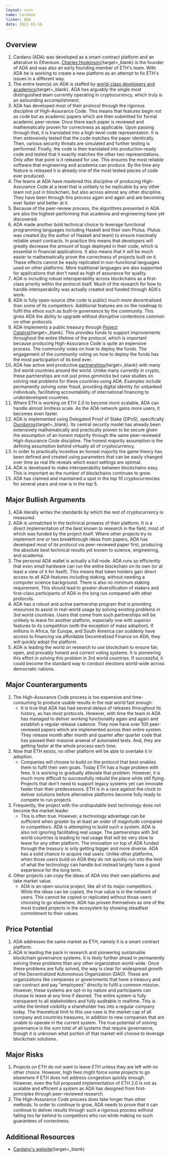 ```yaml
---
layout: coin
name: Cardano
ticker: ADA
date: 2021-03-16
---
```


## Overview

1. Cardano (ADA) was developed as a smart-contract platform and an alterative to Ethereum. [Charles Hoskinson](https://en.wikipedia.org/wiki/Charles_Hoskinson){target=\_blank} is the founder of ADA and was also an early founding member of ETH's team. With ADA he is working to create a new platform as an attempt to fix ETH's issues in a different way.
1. The entire team(s) on ADA is staffed by [world-class developers and academics](https://iohk.io/en/team/){target=\_blank}. ADA has arguably the single most distinguished team currently operating in cryptocurrency, which truly is an astounding accomplishment.
1. ADA has developed most of their protocol through the rigorous discipline of High-Assurance Code. This means that features begin not as code but as academic papers which are then submitted for formal academic peer review. Once there each paper is reviewed and mathematically proven for correctness as applicable. Upon passing through that, it is translated into a high-level code representation. It is then extensively tested that the code matches the paper identically. Then, various security threats are simulated and further testing is performed. Finally, the code is then translated into production-ready code and tested that it exactly matches the other two representations. Only after that point is it released for use. This ensures the most reliable software that engineering and academia can produce. By the time any feature is released it is already one of the most tested pieces of code ever produced.
1. The teams at ADA have mastered this discipline of producing High-Assurance Code at a level that is unlikely to be replicable by any other team not just in blockchain, but also across almost any other discipline. They have been through this process again and again and are becoming ever faster and better at it.
1. Because of the peer-review process, the algorithms presented in ADA are also the highest-performing that academia and engineering have yet discovered.
1. ADA made another bold technical choice to leverage functional programming languages including Haskell and their own Plutus. Plutus was created (by the author of Haskell and team) to ensure maximally reliable smart contracts. In practice this means that developers will greatly decrease the amount of bugs deployed in their code, which is essential in financial applications. It also means that it will be much easier to mathematically prove the correctness of projects built on it. These effects cannot be easily replicated in non-functional languages used on other platforms. More traditional languages are also supported for applications that don't need as high of assurance for quality.
1. ADA is including robust interoperability across blockchains as a first-class priority within the protocol itself. Much of the research for how to handle interoperability was actually created and funded through ADA's work.
1. ADA is fully open-source (the code is public) much more decentralized than some of its competitors. Additional features are on the roadmap to fulfil this ethos such as built-in governance by the community. This gives ADA the ability to upgrade without disruptive contentions common on other protocols.
1. ADA implements a public treasury through [Project Catalyst](https://iohk.io/en/blog/posts/2020/09/16/project-catalyst-introducing-our-first-public-fund-for-cardano-community-innovation/){target=\_blank}. This provides funds to support improvements throughout the entire lifetime of the protocol, which is important because producing High-Assurance Code is quite an expensive process. The community votes on how to deploy the funds. The engagement of the community voting on how to deploy the funds has the most participation of its kind ever.
1. ADA has active and productive [partnerships](https://www.publish0x.com/wordstock/full-list-of-cardano-ada-partnerships-and-collaborations-202-xpgvdj){target=\_blank} with many 3rd world countries around the world. Unlike many currently in crypto, these partnerships are not just press gimmicks but case studies on solving real problems for these countries using ADA. Examples include permanently solving voter fraud, providing digital identity for unbanked individuals, facilitating accountability of international financing to underdeveloped countries.
1. Where ETH is working on ETH 2.0 to become more scalable, ADA can handle almost limitless scale. As the ADA network gains more users, it becomes even faster.
1. ADA is implemented using Delegated Proof of Stake (DPoS), specifically [Ouroboros](https://cardano.org/ouroboros/){target=\_blank}. Its central security model has already been extensively mathematically and practically proven to be secure given the assumption of an honest majority through the same peer-reviewed High-Assurance Code discipline. The honest majority assumption is the defining assumption behind virtually all of cryptocurrency.
1. In order to practically incentive an honest majority the game theory has been defined and created using parameters that can be easily changed over time as real life reveals which exact settings are optimal.
1. ADA is developed to make interoperability between blockchains easy. This is important as the number of blockchains continues to grow.
1. ADA has claimed and maintained a spot in the top 10 cryptocurrencies for several years and now is in the top 5.

## Major Bullish Arguments

1. ADA literally writes the standards by which the rest of cryptocurrency is measured.
1. ADA is unmatched in the technical prowess of their platform. It is a direct implementation of the best known to research in the field, most of which was funded by the project itself. Where other projects try to implement one or two breakthrough ideas from papers, ADA has developed most of its protocol via peer-reviewed paper first, producing the absolute best technical results yet known to science, engineering, and academia.
1. The personal ADA wallet is actually a full node. ADA runs so efficiently that even small hardware can run the entire blockchain on its own (or at least a view of it for itself). This means that token holders gain direct access to all ADA features including staking, without needing a computer science background. There is also no minimum staking requirement. This should lead to greater diversification of stakers and first-class participants of ADA in the long run compared with other protocols.
1. ADA has a robust and active partnership program that is providing resources to assist in real-world usage by solving existing problems in 3rd world countries. Users that come from such partnerships will be unlikely to leave for another platform, especially one with superior features to its competition (with the exception of mass adoption). If millions in Africa, far Europe, and South America can suddenly have access to financing via affordable Decentralized Finance on ADA, they will quickly adopt the platform.
1. ADA is leading the world on research to use blockchain to ensure fair, open, and provably honest and correct voting systems. It is pioneering this effort in solving this problem in 3rd world countries. If successful, it could become the standard way to conduct elections world-wide across democratic nations.

## Major Counterarguments

1. The High-Assurance Code process is too expensive and time-consuming to produce usable results in the real world fast enough.
   - It is true that ADA has had several delays of releases throughout its history, as has most protocols. However, with time the team in ADA has managed to deliver working functionality again and again and establish a regular release cadence. They now have over 100 peer-reviewed papers which are implemented across their entire system. They release month after month and quarter after quarter code that has passed their massive arsenal of automated tests. And, they are getting faster at the whole process each time.
1. Now that ETH exists, no other platform will be able to overtake it in adoption.
   - Companies will choose to build on the protocol that best enables them to fulfil their own goals. Today ETH has a huge problem with fees. It is working to gradually alleviate that problem. However, it is much more difficult to successfully rebuild the plane while still flying. Projects that don't need to support legacy systems yet can innovate faster than their predecessors. ETH is in a race against the clock to deliver solutions before alternative platforms become fully ready to compete to run projects.
1. Frequently, the project with the undisputable best technology does not become the market leader.
   - This is often true. However, a technology advantage can be sufficient when greater by at least an order of magnitude compared to competitors. ADA is attempting to build such a system. ADA is also not ignoring facilitating real usage. The partnerships with 3rd world countries is leading to real usage that will be very slow to leave for any other platform. The innovation on top of ADA funded through the treasury is only getting bigger and more diverse. ADA has a solid chance to acquire real users. Unlike other platforms, when those users build on ADA they do not quickly run into the limit of what the technology can handle but instead largely have a good experience for the long term.
1. Other projects can copy the ideas of ADA into their own platforms and take market value.
   - ADA is an open-source project, like all of its major competitors. While the ideas can be copied, the true value is in the network of users. This cannot be copied or replicated without those users choosing to go elsewhere. ADA has proven themselves as one of the most trusted projects in the ecosystem by showing steadfast commitment to their values.

## Price Potential

1. ADA addresses the same market as ETH, namely it is a smart contract platform.
1. ADA is leading the pack in research and pioneering sustainable blockchain governance systems. It is likely further ahead in permanently solving these problems than any other organization world-wide. Once these problems are fully solved, the way is clear for widespread growth of the Decentralized Autonomous Organization (DAO). These are organizations like companies or governments that have a treasury and can contract and pay "employees" directly to fulfil a common mission. However, these systems are opt-in by nature and participants can choose to leave at any time if desired. The entire system is fully transparent to all stakeholders and fully auditable in realtime. This is unlike the limited visibility a shareholder has into a regular company today. The theoretical limit to this use case is the market cap of all company and countries treasures, in addition to new companies that are unable to operate in the current system. The true potential of solving governance is the sum total of all systems that require governance, though it is unknown what portion of that market will choose to leverage blockchain solutions.

## Major Risks

1. Projects on ETH do not want to leave ETH unless they are left with no other choice. However, high fees might force some projects to go elsewhere if ETH does not address congestion quickly enough. However, even the full proposed implementation of ETH 2.0 is not as scalable and efficient a system as ADA has designed from first-principles through peer-reviewed research.
1. The High-Assurance Code process does take longer than other methods. In order to continue to grow, ADA needs to prove that it can continue to deliver results through such a rigorous process without falling too far behind to competitors who run while making no such guarantees of correctness.

## Additional Resources

- [Cardano's website](https://cardano.org/){target=\_blank}
